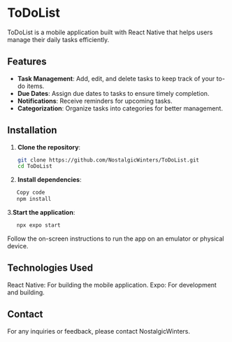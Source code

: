 # ToDoList

ToDoList is a mobile application built with React Native that helps users manage their daily tasks efficiently.

## Features

- **Task Management**: Add, edit, and delete tasks to keep track of your to-do items.
- **Due Dates**: Assign due dates to tasks to ensure timely completion.
- **Notifications**: Receive reminders for upcoming tasks.
- **Categorization**: Organize tasks into categories for better management.

## Installation

1. **Clone the repository**:

   ```bash
   git clone https://github.com/NostalgicWinters/ToDoList.git
   cd ToDoList
2. **Install dependencies**:

```bash
   Copy code
   npm install
```
3.**Start the application**:

```bash
   npx expo start
```
Follow the on-screen instructions to run the app on an emulator or physical device.

## Technologies Used

React Native: For building the mobile application.
Expo: For development and building.

## Contact
For any inquiries or feedback, please contact NostalgicWinters.
